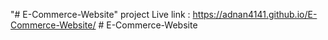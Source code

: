 "# E-Commerce-Website" 
project Live link :  https://adnan4141.github.io/E-Commerce-Website/
#   E - C o m m e r c e - W e b s i t e  
 